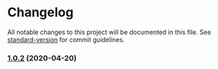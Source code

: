 # Changelog

All notable changes to this project will be documented in this file. See [standard-version](https://github.com/conventional-changelog/standard-version) for commit guidelines.

### [1.0.2](https://github.com/caroso1222/node-dotconfig/compare/v1.0.0...v1.0.2) (2020-04-20)
